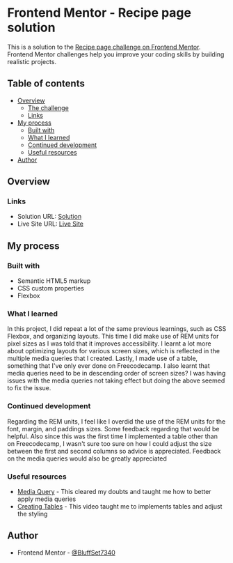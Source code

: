# Frontend Mentor - Recipe page solution

This is a solution to the [Recipe page challenge on Frontend Mentor](https://www.frontendmentor.io/challenges/recipe-page-KiTsR8QQKm). Frontend Mentor challenges help you improve your coding skills by building realistic projects. 

## Table of contents

- [Overview](#overview)
  - [The challenge](#the-challenge)
  - [Links](#links)
- [My process](#my-process)
  - [Built with](#built-with)
  - [What I learned](#what-i-learned)
  - [Continued development](#continued-development)
  - [Useful resources](#useful-resources)
- [Author](#author)

## Overview

### Links

- Solution URL: [Solution](https://github.com/BluffSet7340/recipe-page-main)
- Live Site URL: [Live Site](https://your-live-site-url.com)

## My process

### Built with

- Semantic HTML5 markup
- CSS custom properties
- Flexbox

### What I learned

In this project, I did repeat a lot of the same previous learnings, such as CSS Flexbox, and organizing layouts. This time I did make use of REM units for pixel sizes as I was told that it improves accessibility. I learnt a lot more about optimizing layouts for various screen sizes, which is reflected in the multiple media queries that I created. Lastly, I made use of a table, something that I've only ever done on Freecodecamp. I also learnt that media queries need to be in descending order of screen sizes? I was having issues with the media queries not taking effect but doing the above seemed to fix the issue.

### Continued development

Regarding the REM units, I feel like I overdid the use of the REM units for the font, margin, and paddings sizes. Some feedback regarding that would be helpful. Also since this was the first time I implemented a table other than on Freecodecamp, I wasn't sure too sure on how I could adjust the size between the first and second columns so advice is appreciated. Feedback on the media queries would also be greatly appreciated

### Useful resources

- [Media Query](https://www.youtube.com/watch?v=K24lUqcT0Ms) - This cleared my doubts and taught me how to better apply media queries
- [Creating Tables](https://www.youtube.com/watch?v=iuSKGuWWNGA) - This video taught me to implements tables and adjust the styling

## Author

- Frontend Mentor - [@BluffSet7340](https://www.frontendmentor.io/profile/BluffSet7340)